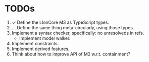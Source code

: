 # TODOs

1. &#10003; Define the LIonCore M3 as TypeScript types.
2. &hellip; Define the same thing meta-circularly, using those types.
3. Implement a syntax checker, specifically: no unresolveds in refs.
    * Implement model walker.
4. Implement constraints.
5. Implement derived features.
6. Think about how to improve API of M3 w.r.t. containment?

